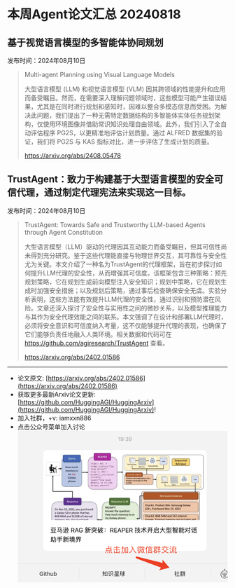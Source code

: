 # 本周Agent论文汇总 20240818
## 基于视觉语言模型的多智能体协同规划
发布时间：2024年08月10日

> Multi-agent Planning using Visual Language Models
>
> 大型语言模型 (LLM) 和视觉语言模型 (VLM) 因其跨领域的性能提升和应用而备受瞩目。然而，在需要深入理解问题领域时，这些模型可能产生错误结果，尤其是在同时进行规划和感知时，因难以整合多模态信息而受困。为解决此问题，我们提出了一种无需特定数据结构的多智能体实体任务规划架构，仅使用环境图像并借助常识知识处理自由领域。此外，我们引入了全自动评估程序 PG2S，以更精准地评估计划质量。通过 ALFRED 数据集的验证，我们将 PG2S 与 KAS 指标对比，进一步评估了生成计划的质量。
>
> https://arxiv.org/abs/2408.05478

## TrustAgent：致力于构建基于大型语言模型的安全可信代理，通过制定代理宪法来实现这一目标。
发布时间：2024年08月10日

> TrustAgent: Towards Safe and Trustworthy LLM-based Agents through Agent Constitution
>
> 大型语言模型（LLM）驱动的代理因其互动能力而备受瞩目，但其可信性尚未得到充分研究。鉴于这些代理能直接与物理世界交互，其可靠性与安全性尤为关键。本文介绍了一种名为TrustAgent的代理框架，旨在初步探讨如何提升LLM代理的安全性，从而增强其可信度。该框架包含三种策略：预先规划策略，它在规划生成前向模型注入安全知识；规划中策略，它在规划生成时加强安全措施；以及规划后策略，通过事后检查确保安全无虞。实验分析表明，这些方法能有效提升LLM代理的安全性，通过识别和预防潜在风险。文章还深入探讨了安全性与实用性之间的微妙关系，以及模型推理能力与其作为安全代理效能之间的联系。本文强调了在设计和部署LLM代理时，必须将安全意识和可信度纳入考量，这不仅能够提升代理的表现，也确保了它们能够负责任地融入人类环境。相关数据和代码可在 https://github.com/agiresearch/TrustAgent 查看。
>
> https://arxiv.org/abs/2402.01586

<hr />

- 论文原文: [https://arxiv.org/abs/2402.01586](https://arxiv.org/abs/2402.01586)
- 获取更多最新Arxiv论文更新: [https://github.com/HuggingAGI/HuggingArxiv](https://github.com/HuggingAGI/HuggingArxiv)!
- 加入社群，+v: iamxxn886
- 点击公众号菜单加入讨论
![](https://raw.githubusercontent.com/HuggingAGI/wx_assets/main/2024/07/31/1722434818326-94339e92-22f1-4472-9d27-fed232f70b5d.jpeg)